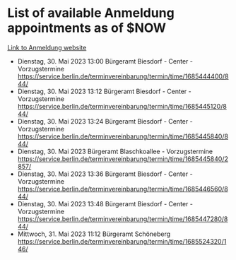 # List of available Anmeldung appointments as of $NOW
[Link to Anmeldung website](https://service.berlin.de/terminvereinbarung/termin/tag.php?termin=1&anliegen[]=120686&dienstleisterlist=122210,122217,327316,122219,327312,122227,327314,122231,327346,122243,327348,122254,122252,329742,122260,329745,122262,329748,122271,327278,122273,327274,122277,327276,330436,122280,327294,122282,327290,122284,327292,122291,327270,122285,327266,122286,327264,122296,327268,150230,329760,122297,327286,122294,327284,122312,329763,122314,329775,122304,327330,122311,327334,122309,327332,317869,122281,327352,122279,329772,122283,122276,327324,122274,327326,122267,329766,122246,327318,122251,327320,122257,327322,122208,327298,122226,327300&herkunft=http%3A%2F%2Fservice.berlin.de%2Fdienstleistung%2F120686%2F)
- Dienstag, 30. Mai 2023 13:00 Bürgeramt Biesdorf - Center - Vorzugstermine https://service.berlin.de/terminvereinbarung/termin/time/1685444400/844/
- Dienstag, 30. Mai 2023 13:12 Bürgeramt Biesdorf - Center - Vorzugstermine https://service.berlin.de/terminvereinbarung/termin/time/1685445120/844/
- Dienstag, 30. Mai 2023 13:24 Bürgeramt Biesdorf - Center - Vorzugstermine https://service.berlin.de/terminvereinbarung/termin/time/1685445840/844/
- Dienstag, 30. Mai 2023  Bürgeramt Blaschkoallee - Vorzugstermine https://service.berlin.de/terminvereinbarung/termin/time/1685445840/2857/
- Dienstag, 30. Mai 2023 13:36 Bürgeramt Biesdorf - Center - Vorzugstermine https://service.berlin.de/terminvereinbarung/termin/time/1685446560/844/
- Dienstag, 30. Mai 2023 13:48 Bürgeramt Biesdorf - Center - Vorzugstermine https://service.berlin.de/terminvereinbarung/termin/time/1685447280/844/
- Mittwoch, 31. Mai 2023 11:12 Bürgeramt Schöneberg https://service.berlin.de/terminvereinbarung/termin/time/1685524320/146/
